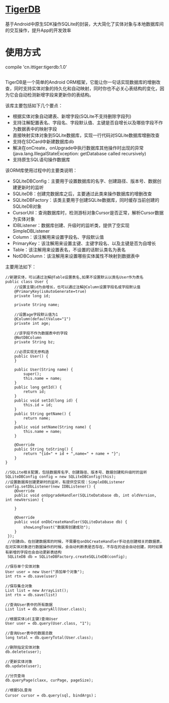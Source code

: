 # [TigerDB](http://ittiger.cn/2015/10/01/%E7%AE%80%E5%8D%95%E5%AE%9E%E7%94%A8%E7%9A%84Android-ORM%E6%A1%86%E6%9E%B6TigerDB/)
基于Android中原生SDK操作SQLite的封装，大大简化了实体对象与本地数据库间的交互操作，提升App的开发效率<br/>

# 使用方式
compile 'cn.ittiger:tigerdb:1.0'

##
TigerDB是一个简单的Android ORM框架，它能让你一句话实现数据库的增删改查，同时支持实体对象的持久化和自动映射，同时你也不必关心表结构的变化，因为它会自动检测新增字段来更新你的表结构。

该库主要包括如下几个要点：<br/>
* 根据实体对象自动建表、新增字段(SQLite不支持删除字段列)<br/>
* 支持注解配置表名、字段名、字段默认值、主键是否自增长以及哪些字段不作为数据表中的映射字段<br/>
* 直接映射实体对象到SQLite数据库，实现一行代码对SQLite数据库增删改查<br/>
* 支持在SDCard中新建数据库db<br/>
* 解决在onCreate，onUpgrade中执行数据库其他操作时出现的异常(java.lang.IllegalStateException: getDatabase called recursively)<br/>
* 支持原生SQL语句操作数据库<br/>

该ORM库使用过程中的主要类说明：<br/>
* SQLiteDBConfig：主要用于设置数据库的名字、创建路径、版本号、数据创建更新时的监听<br/>
* SQLiteDB：创建完数据库之后，主要通过此类来操作数据库的增删改查<br/>
* SQLiteDBFactory：该类主要用于创建SQLite数据库，同时缓存当前创建的SQLiteDB对象<br/>
* CursorUtil：查询数据库时，检测游标对象Cursor是否正常，解析Cursor数据为实体对象<br/>
* IDBListener：数据库创建、升级时的监听类，提供了空实现SimpleDBListener<br/>
* Column：该注解用来设置字段名、字段默认值<br/>
* PrimaryKey：该注解用来设置主键、主键字段名、以及主键是否为自增长<br/>
* Table：该注解用来设置表名，不设置的话默认类名为表名<br/>
* NotDBColumn：该注解用来设置哪些实体属性不映射到数据表中<br/>

主要用法如下：<br/>
```
//新建实体，可以通过注解@Table设置表名,如果不设置默认以类名User作为表名
public class User {
	//设置主键id为自增长，也可以通过注解@Column设置字段名或字段默认值
	@PrimaryKey(isAutoGenerate=true)
	private long id;
		
	private String name;
		
	//设置age字段默认值为1
	@Column(defaultValue="1")
	private int age;
		
	//该字段不作为数据表中的字段
	@NotDBColumn
	private String bz;
		
	//必须实现无参构造
	public User() {
	}
		
	public User(String name) {
		super();
		this.name = name;
	}
	public long getId() {
		return id;
	}
	public void setId(long id) {
		this.id = id;
	}
	public String getName() {
		return name;
	}
	public void setName(String name) {
		this.name = name;
	}
		
	@Override
	public String toString() {
		return "{id=" + id + ",name=" + name + "}";
	}
}
	
//SQLite相关配置，包括数据库名字、创建路径、版本号、数据创建和升级时的监听
SQLiteDBConfig config = new SQLiteDBConfig(this);
//设置数据库创建更新时的监听，有提供空实现：SimpleDBListener
config.setDbListener(new IDBListener() {
 	@Override
 	public void onUpgradeHandler(SQLiteDatabase db, int oldVersion, int newVersion) {
  				
  	}
  			
  	@Override
  	public void onDbCreateHandler(SQLiteDatabase db) {
  		showLongToast("数据库创建成功");
  	}
 });
 //创建db，在创建数据库的时候，不需要在onDbCreateHandler手动去创建相关的数据表，在对实体对象进行数据操作的时候，会自动判断表是否存在，不存在的话会自动创建，同时如果有新增的字段也会自动更新表结构
 SQLiteDB db = SQLiteDBFactory.createSQLiteDB(config);
 
//保存单个实体对象
User user = new User("添加单个对象");
int rtn = db.save(user)
		
//保存集合对象
List list = new ArrayList();
int rtn = db.save(list)
		
//查询User表中的所有数据
List list = db.queryAll(User.class);
	
//根据实体id(主键)查询User
User user = db.query(User.class, "1");
	
//查询User表中的数据总数
long total = db.queryTotal(User.class);
 
//删除指定实体对象
db.delete(user);
	
//更新实体对象
db.update(user);
	
//分页查询
db.queryPage(claxx, curPage, pageSize);
	
//根据SQL查询
Cursor cursor = db.query(sql, bindArgs)；
```
